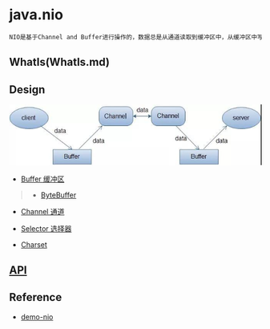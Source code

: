 # java.nio

```md
NIO是基于Channel and Buffer进行操作的，数据总是从通道读取到缓冲区中，从缓冲区中写入到通道中。
```

## WhatIs(WhatIs.md)

## Design
![](pic/NIO-data-flow.jpeg)
* [Buffer 缓冲区](Buffer/README.md)
> * [ByteBuffer](Buffer/ByteBuffer.md)
* [Channel 通道](Channel/README.md)
* [Selector 选择器](Selector/README.md)

* [Charset](Charset/README.md)

## [API](API.md)

## Reference
* [demo-nio](https://github.com/SunnnyChan/java-demo/tree/master/demo-nio)
